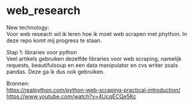 # web_research

New technology:\
Voor web reseach wil ik leren hoe ik moet web scrapen met phython. In deze repo komt mij progress te staan.

Stap 1: libraries voor python\
Veel artikels gebruiken dezelfde libraries voor web scraping, namelijk requests, beautifulsoup en een data manipulator en cvs writer zoals pandas. Deze ga ik dus ook gebruiken.

Bronnen:\
https://realpython.com/python-web-scraping-practical-introduction/
https://www.youtube.com/watch?v=4UcqECQe5Kc
